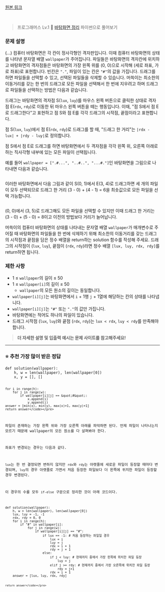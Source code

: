 <p><a href="https://velog.io/@yje9802/%ED%94%84%EB%A1%9C%EA%B7%B8%EB%9E%98%EB%A8%B8%EC%8A%A4-%EB%B0%94%ED%83%95%ED%99%94%EB%A9%B4-%EC%A0%95%EB%A6%AC" target="blank">원본 링크</a></p><br><blockquote>
<p>프로그래머스 Lv.1 🌱
<a href="https://school.programmers.co.kr/learn/courses/30/lessons/161990">바탕화면 정리</a>
파이썬으로 풀어보기</p>
</blockquote>
<h3 id="문제-설명">문제 설명</h3>
<p>(...) 
컴퓨터 바탕화면은 각 칸이 정사각형인 격자판입니다. 이때 컴퓨터 바탕화면의 상태를 나타낸 문자열 배열 <code>wallpaper</code>가 주어집니다. 파일들은 바탕화면의 격자칸에 위치하고 바탕화면의 격자점들은 바탕화면의 가장 왼쪽 위를 (0, 0)으로 시작해 (세로 좌표, 가로 좌표)로 표현합니다. 빈칸은 <code>&quot;.&quot;</code>, 파일이 있는 칸은 <code>&quot;#&quot;</code>의 값을 가집니다. 드래그를 하면 파일들을 선택할 수 있고, 선택된 파일들을 삭제할 수 있습니다. 머쓱이는 최소한의 이동거리를 갖는 한 번의 드래그로 모든 파일을 선택해서 한 번에 지우려고 하며 드래그로 파일들을 선택하는 방법은 다음과 같습니다.</p>
<p>드래그는 바탕화면의 격자점 S(<code>lux</code>, <code>luy</code>)를 마우스 왼쪽 버튼으로 클릭한 상태로 격자점 E(<code>rdx</code>, <code>rdy</code>)로 이동한 뒤 마우스 왼쪽 버튼을 떼는 행동입니다. 이때, &quot;점 S에서 점 E로 드래그한다&quot;고 표현하고 점 S와 점 E를 각각 드래그의 시작점, 끝점이라고 표현합니다.</p>
<p>점 S(<code>lux</code>, <code>luy</code>)에서 점 E(<code>rdx</code>, <code>rdy</code>)로 드래그를 할 때, &quot;드래그 한 거리&quot;는 <code>|rdx - lux| + |rdy - luy|</code>로 정의합니다.</p>
<p>점 S에서 점 E로 드래그를 하면 바탕화면에서 두 격자점을 각각 왼쪽 위, 오른쪽 아래로 하는 직사각형 내부에 있는 모든 파일이 선택됩니다.</p>
<p>예를 들어 <code>wallpaper = [&quot;.#...&quot;, &quot;..#..&quot;, &quot;...#.&quot;]</code>인 바탕화면을 그림으로 나타내면 다음과 같습니다.</p>
<p><img alt="" src="https://velog.velcdn.com/images/yje9802/post/a0e9b39c-8c65-44d6-8abb-3187542002ae/image.png" /></p>
<p>이러한 바탕화면에서 다음 그림과 같이 S(0, 1)에서 E(3, 4)로 드래그하면 세 개의 파일이 모두 선택되므로 드래그 한 거리 (3 - 0) + (4 - 1) = 6을 최솟값으로 모든 파일을 선택 가능합니다.</p>
<p><img alt="" src="https://velog.velcdn.com/images/yje9802/post/c48a159f-8f6c-4d72-83e9-4aee3da78828/image.png" /></p>
<p>(0, 0)에서 (3, 5)로 드래그해도 모든 파일을 선택할 수 있지만 이때 드래그 한 거리는 (3 - 0) + (5 - 0) = 8이고 이전의 방법보다 거리가 늘어납니다.</p>
<p>머쓱이의 컴퓨터 바탕화면의 상태를 나타내는 문자열 배열 <code>wallpaper</code>가 매개변수로 주어질 때 바탕화면의 파일들을 한 번에 삭제하기 위해 최소한의 이동거리를 갖는 드래그의 시작점과 끝점을 담은 정수 배열을 return하는 solution 함수를 작성해 주세요. 드래그의 시작점이 (<code>lux</code>, <code>luy</code>), 끝점이 (<code>rdx</code>, <code>rdy</code>)라면 정수 배열 <code>[lux, luy, rdx, rdy]</code>를 return하면 됩니다.</p>
<h3 id="제한-사항">제한 사항</h3>
<ul>
<li>1 ≤ <code>wallpaper</code>의 길이 ≤ 50</li>
<li>1 ≤ <code>wallpaper[i]</code>의 길이 ≤ 50<ul>
<li><code>wallpaper</code>의 모든 원소의 길이는 동일합니다.</li>
</ul>
</li>
<li><code>wallpaper[i][j]</code>는 바탕화면에서 <code>i</code> + 1행 <code>j</code> + 1열에 해당하는 칸의 상태를 나타냅니다.</li>
<li><code>wallpaper[i][j]</code>는 <code>&quot;#&quot;</code> 또는 <code>&quot;.&quot;</code>의 값만 가집니다.</li>
<li>바탕화면에는 적어도 하나의 파일이 있습니다.</li>
<li>드래그 시작점 (<code>lux</code>, <code>luy</code>)와 끝점 (<code>rdx</code>, <code>rdy</code>)는 <code>lux &lt; rdx</code>, <code>luy &lt; rdy</code>를 만족해야 합니다.</li>
</ul>
<blockquote>
<p><strong>더 자세한 설명 및 입출력 예시는 문제 사이트를 참고해주세요!</strong></p>
</blockquote>
<hr />
<h3 id="⭐️-추천-가장-많이-받은-정답">⭐️ 추천 가장 많이 받은 정답</h3>
<pre><code class="language-python">def solution(wallpaper):
    h, w = len(wallpaper), len(wallpaper[0])
    x, y = [], []

    for i in range(h):
        for j in range(w):
            if wallpaper[i][j] == &quot;#&quot;:
                x.append(i)
                y.append(j)
    answer = [min(x), min(y), max(x)+1, max(y)+1]
    return answer</code></pre>
<p>파일이 존재하는 가장 왼쪽 위와 가장 오른쪽 아래를 파악하면 된다. 언제 파일이 나타나는지 모르기 때문에 wallpaper의 모든 원소를 다 살펴봐야 한다.</p>
<p>좌표가 변경되는 경우는 다음과 같다.</p>
<p><code>lux</code>는 한 번 결정되면 변하지 않지만 <code>rdx</code>와 <code>rdy</code>는 아랫줄에 새로운 파일이 등장할 때마다 변경되며, <code>luy</code>의 경우 아랫줄로 가면서 처음 등장한 파일보다 더 왼쪽에 위치한 파일이 등장할 경우 변경된다. </p>
<p>이 경우의 수를 모두 <code>if-else</code> 구문으로 정리한 것이 아래 코드이다. </p>
<pre><code class="language-python">def solution(wallpaper):
    h, w = len(wallpaper), len(wallpaper[0])
    lux, luy = -1, -1
    rdx, rdy = 0, 0
    for i in range(h):
        if &quot;#&quot; in wallpaper[i]:
            for j in range(w):
                if wallpaper[i][j] == &quot;#&quot;:
                    if lux == -1: # 처음 등장하는 파일일 경우
                        lux = i
                        luy = j
                        rdx = i + 1
                        rdy = j + 1
                    else:
                        if j &lt; luy: # 현재까지 중에서 가장 왼쪽에 위치한 파일 등장
                            luy = j
                        elif j &gt;= rdy: # 현재까지 중에서 가장 오른쪽에 위치한 파일 등장
                            rdy = j+1
                        rdx = i + 1
    answer = [lux, luy, rdx, rdy]

    return answer</code></pre>